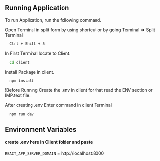 
## Running Application

To run Application, run the following command.

Open Terminal in split form by using shortcut or by going Terminal => Split Terminal
```bash
  Ctrl + Shift + 5
```

In First Terminal locate to Client.
```bash
  cd client
```

Install Package in client.
```bash
  npm install
```
!Before Running Create the .env in client for that read the ENV section or IMP.text file.

After creating .env Enter command in client Terminal
```bash
  npm run dev
```

## Environment Variables

#### create .env here in Client folder and paste

`REACT_APP_SERVER_DOMAIN` = http://localhost:8000



